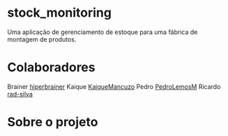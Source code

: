 # stock_monitoring
Uma aplicação de gerenciamento de estoque para uma fábrica de montagem de produtos.

# Colaboradores
 Brainer [hiperbrainer](https://github.com/hiperbrainer)
 Kaique [KaiqueMancuzo](https://github.com/KaiqueMancuzo)
 Pedro [PedroLemosM](https://github.com/PedroLemosM)
 Ricardo [rad-silva](https://github.com/rad-silva)

# Sobre o projeto
